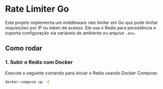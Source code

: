 # Rate Limiter Go

Este projeto implementa um middleware rate limiter em Go que pode limitar requisições por IP ou token de acesso. Ele usa o Redis para persistência e suporta configuração via variáveis de ambiente ou arquivo `.env`.

## Como rodar

### 1. Subir o Redis com Docker

Execute o seguinte comando para iniciar o Redis usando Docker Compose:

```bash
docker-compose up -d
